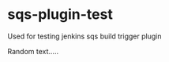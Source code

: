 sqs-plugin-test
===============

Used for testing jenkins sqs build trigger plugin

Random text.....